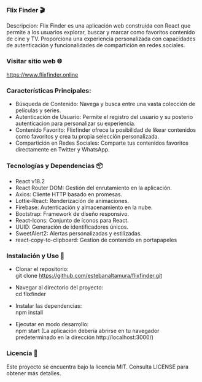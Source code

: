 ### Flix Finder 🎬 

Descripcion:
Flix Finder es una aplicación web construida con React que permite a los usuarios explorar, buscar y marcar como favoritos contenido de cine y TV. Proporciona una experiencia personalizada con capacidades de autenticación y funcionalidades de compartición en redes sociales.

### Visitar sitio web 🌐  
https://www.flixfinder.online


### Características Principales:
* Búsqueda de Contenido: Navega y busca entre una vasta colección de películas y series.
* Autenticación de Usuario: Permite el registro del usuario y su posterio autenticacion para personalizar su experiencia.
* Contenido Favorito: Flixfinder ofrece la posibilidad de likear contenidos como favoritos y crea tu propia selección personalizada.
* Compartición en Redes Sociales: Comparte tus contenidos favoritos directamente en Twitter y WhatsApp.


### Tecnologías y Dependencias 📦
* React v18.2
* React Router DOM: Gestión del enrutamiento en la aplicación.
* Axios: Cliente HTTP basado en promesas.
* Lottie-React: Renderización de animaciones.
* Firebase: Autenticación y almacenamiento en la nube.
* Bootstrap: Framework de diseño responsivo.
* React-Icons: Conjunto de íconos para React.
* UUID: Generación de identificadores únicos.
* SweetAlert2: Alertas personalizadas y estilizadas.
* react-copy-to-clipboard: Gestion de contenido en portapapeles


### Instalación y Uso 🚀
* Clonar el repositorio:  
git clone https://github.com/estebanaltamura/flixfinder.git

* Navegar al directorio del proyecto:  
cd flixfinder

* Instalar las dependencias:  
npm install

* Ejecutar en modo desarrollo:  
npm start (La aplicación debería abrirse en tu navegador predeterminado en la dirección http://localhost:3000/)


### Licencia 📜 
Este proyecto se encuentra bajo la licencia MIT. Consulta LICENSE para obtener más detalles.
